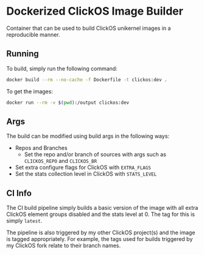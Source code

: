 # Dockerized ClickOS Image Builder

Container that can be used to build ClickOS unikernel images in a reproducible manner.

## Running

To build, simply run the following command:

```bash
docker build --rm --no-cache -f Dockerfile -t clickos:dev .
```

To get the images:

```bash
docker run --rm -v $(pwd):/output clickos:dev
```

## Args

The build can be modified using build args in the following ways:

- Repos and Branches
  - Set the repo and/or branch of sources with args such as `CLICKOS_REPO` and `CLICKOS_BR`
 - Set extra configure flags for ClickOS with `EXTRA_FLAGS`
 - Set the stats collection level in ClickOS with `STATS_LEVEL`

## CI Info

The CI build pipeline simply builds a basic version of the image with all extra ClickOS element groups disabled and the stats level at 0. The tag for this is simply `latest`.

The pipeline is also triggered by my other ClickOS project(s) and the image is tagged appropriately. For example, the tags used for builds triggered by my ClickOS fork relate to their branch names.